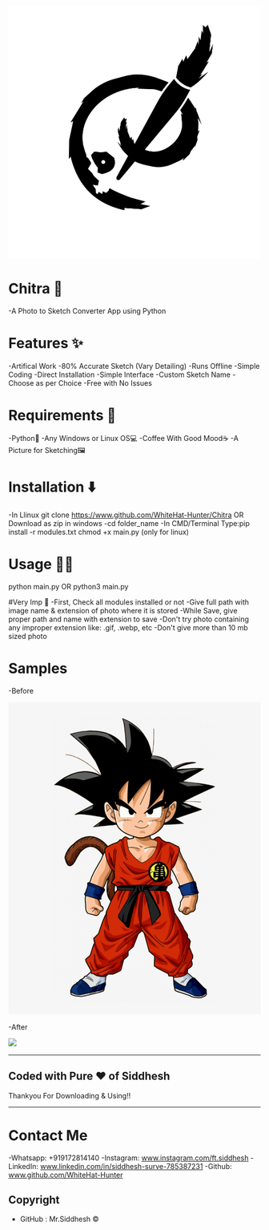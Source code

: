 ![](logo.png)

<h1 style=bold>Chitra 🔰</h1>
-A Photo to Sketch Converter App using Python

# Features ✨
-Artifical Work
-80% Accurate Sketch (Vary Detailing)
-Runs Offline
-Simple Coding
-Direct Installation
-Simple Interface
-Custom Sketch Name
-Choose as per Choice
-Free with No Issues

# Requirements 📂
-Python🐍
-Any Windows or Linux OS💻
-Coffee With Good Mood☕
-A Picture for Sketching🖼️

# Installation ⬇️
-In Llinux git clone https://www.github.com/WhiteHat-Hunter/Chitra  OR  Download as zip in windows
-cd folder_name
-In CMD/Terminal Type:pip install -r modules.txt
chmod +x main.py (only for linux)

# Usage 👨‍💻
python main.py  OR  python3 main.py

#Very Imp 🔴
-First, Check all modules installed or not
-Give full path with image name & extension of photo where it is stored
-While Save, give proper path and name with extension to save
-Don't try photo containing any improper extension like: .gif, .webp, etc
-Don't give more than 10 mb sized photo

# Samples

-Before

![](sample/goku.png)

-After

![](goku-sketch.png)

--------------------------------------------------------------------------------------------------------------------

<h2>Coded with Pure ❤️ of Siddhesh</h2>

<p style=italic>Thankyou For Downloading & Using!!</p>

--------------------------------------------------------------------------------------------------------------------

# Contact Me
-Whatsapp: +919172814140
-Instagram: www.instagram.com/ft.siddhesh
-LinkedIn: www.linkedin.com/in/siddhesh-surve-785387231
-Github: www.github.com/WhiteHat-Hunter

## Copyright
- GitHub : Mr.Siddhesh ©️
